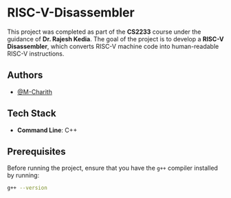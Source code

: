 # RISC-V-Disassembler

This project was completed as part of the **CS2233** course under the guidance of **Dr. Rajesh Kedia**. The goal of the project is to develop a **RISC-V Disassembler**, which converts RISC-V machine code into human-readable RISC-V instructions.

## Authors

- [@M-Charith](https://github.com/M-Charith)

## Tech Stack

- **Command Line**: C++

## Prerequisites

Before running the project, ensure that you have the `g++` compiler installed by running:

```bash
g++ --version
